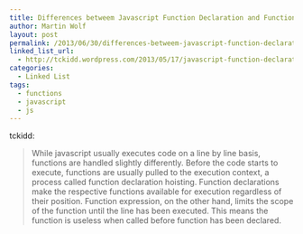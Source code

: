 ```yaml
---
title: Differences betweem Javascript Function Declaration and Function Expressions
author: Martin Wolf
layout: post
permalink: /2013/06/30/differences-betweem-javascript-function-declaration-and-function-expressions/
linked_list_url:
  - http://tckidd.wordpress.com/2013/05/17/javascript-function-declaration-vs-function-expressions/
categories:
  - Linked List
tags:
  - functions
  - javascript
  - js
---
```

<p class="linked-list-quote-author">
  tckidd:
</p>

> While javascript usually executes code on a line by line basis, functions are handled slightly differently. Before the code starts to execute, functions are usually pulled to the execution context, a process called function declaration hoisting. Function declarations make the respective functions available for execution regardless of their position. Function expression, on the other hand, limits the scope of the function until the line has been executed. This means the function is useless when called before function has been declared.